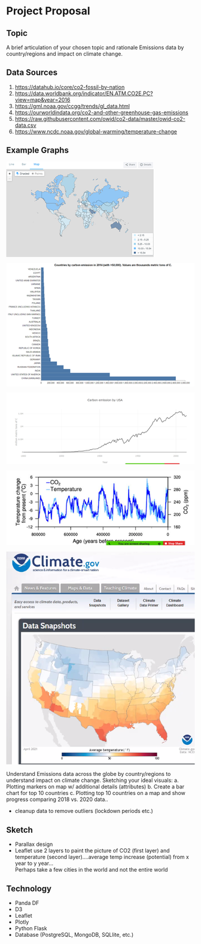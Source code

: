 # Project Proposal
## Topic
A brief articulation of your chosen topic and rationale 
Emissions data by country/regions and impact on climate change. 



## Data Sources 

1. https://datahub.io/core/co2-fossil-by-nation
2. https://data.worldbank.org/indicator/EN.ATM.CO2E.PC?view=map&year=2016
3. https://gml.noaa.gov/ccgg/trends/gl_data.html
4. https://ourworldindata.org/co2-and-other-greenhouse-gas-emissions
5. https://raw.githubusercontent.com/owid/co2-data/master/owid-co2-data.csv
6. https://www.ncdc.noaa.gov/global-warming/temperature-change




## Example Graphs
![Pic1](Images/Picture1.png) 

![Pic2](Images/Picture2.png)

![Pic3](Images/Picture3.png)

![Pic4](Images/Picture4.png)

![Pic5](Images/Picture5.png)


Understand Emissions data across the globe by country/regions to understand impact on climate change. 
Sketching your ideal visuals:
a. Plotting markers on map w/ additional details (attributes)
b. Create a bar chart for top 10 countries
c. Plotting top 10 countries on a map and show progress comparing 2018 vs. 2020 data..
- cleanup data to remove outliers (lockdown periods etc.)

 

## Sketch
* Parallax design 
* Leaflet use 2 layers to paint the picture of CO2 (first layer) and temperature (second layer)….average temp increase (potential) from x year to y year…  
	Perhaps take a few cities in the world and not the entire world

## Technology 
* Panda DF
* D3
* Leaflet 
* Plotly
* Python Flask
* Database (PostgreSQL, MongoDB, SQLlite, etc.)


